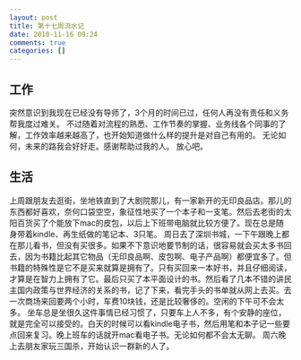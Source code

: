 ```yaml
---
layout: post
title: 第十七周流水记
date: 2010-11-16 09:24
comments: true
categories: []
---
```

<!-- p.p1 {margin: 0.0px 0.0px 12.0px 21.2px; text-indent: -21.3px; font: 14.0px 'Gill Sans'} p.p2 {margin: 0.0px 0.0px 12.0px 0.0px; text-indent: 21.2px; font: 12.0px 'Gill Sans Light'} span.s1 {letter-spacing: 0.0px} -->
<h2>工作</h2>
突然意识到我现在已经没有导师了，3个月的时间已过，任何人再没有责任和义务帮我度过难关。
不过随着对流程的熟悉、工作节奏的掌握、业务线各个同事的了解，工作效率越来越高了，也开始知道做什么样的提升是对自己有用的。
无论如何，未来的路我会好好走。感谢帮助过我的人。
放心吧。
<h2>生活</h2>
上周跟朋友去逛街，坐地铁直到了大剧院那儿，有一家新开的无印良品店。那儿的东西都好喜欢，奈何口袋空空，象征性地买了一个本子和一支笔。然后去老街的太阳百货买了个能放下mac的皮包，以后上下班带电脑就比较方便了。现在总是随身带着kindle、再生纸做的笔记本、3只笔。
周日去了深圳书城，一下午跟晚上都在那儿看书，但没有买很多。如果不下意识地要节制的话，很容易就会买太多书回去，因为书籍比起其它物品（无印良品啊、皮包啊、电子产品啊）都便宜多了。但书籍的特殊性是它不是买来就算是拥有了。只有买回来一本好书，并且仔细阅读，才算是在智力上拥有了它。最后只买了本平面设计的书。然后看了几本不错的讲民主国内政策与世界经济的关系的书，记了下来，看完手头的书单就从网上去买。去一次商场来回要两个小时，车费10块钱，还是比较奢侈的。空闲的下午可不会太多。
坐车总是坐很久这件事情已经习惯了，只要车上人不多，有个安静的座位，就是完全可以接受的。白天的时候可以看kindle电子书，然后用笔和本子记一些要点回来复习。晚上班车的话就开mac看电子书。无论如何都不会太无聊。
周六晚上去朋友家玩三国杀，开始认识一群新的人了。
